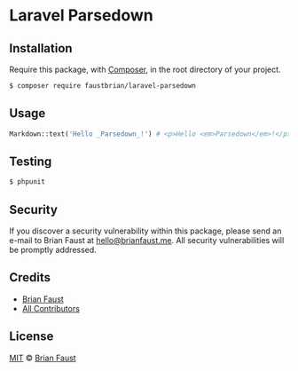 # Laravel Parsedown

## Installation

Require this package, with [Composer](https://getcomposer.org/), in the root directory of your project.

``` bash
$ composer require faustbrian/laravel-parsedown
```

## Usage

``` php
Markdown::text('Hello _Parsedown_!') # <p>Hello <em>Parsedown</em>!</p>
```

## Testing

``` bash
$ phpunit
```

## Security

If you discover a security vulnerability within this package, please send an e-mail to Brian Faust at hello@brianfaust.me. All security vulnerabilities will be promptly addressed.

## Credits

- [Brian Faust](https://github.com/faustbrian)
- [All Contributors](../../contributors)

## License

[MIT](LICENSE) © [Brian Faust](https://brianfaust.me)
